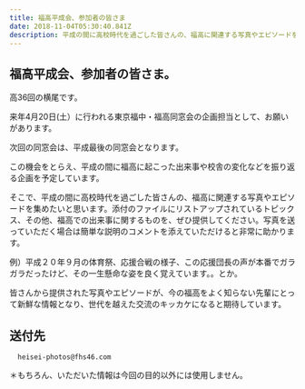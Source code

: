 ```yaml
---
title: 福高平成会、参加者の皆さま
date: 2018-11-04T05:30:40.841Z
description: 平成の間に高校時代を過ごした皆さんの、福高に関連する写真やエピソードを集めたい
---
```

## 福高平成会、参加者の皆さま。

高36回の横尾です。

来年4月20日(土）に行われる東京福中・福高同窓会の企画担当として、お願いがあります。

次回の同窓会は、平成最後の同窓会となります。

この機会をとらえ、平成の間に福高に起こった出来事や校舎の変化などを振り返る企画を予定しています。

そこで、平成の間に高校時代を過ごした皆さんの、福高に関連する写真やエピソードを集めたいと思います。添付のファイルにリストアップされているトピックス、その他、福高での出来事に関するものを、ぜひ提供してください。写真を送っていただく場合は簡単な説明のコメントを添えていただけると非常に助かります。

例）平成２０年９月の体育祭、応援合戦の様子、この応援団長の声が本番でガラガラだったけど、その一生懸命な姿を良く覚えています。。とか。

皆さんから提供された写真やエピソードが、今の福高をよく知らない先輩にとって新鮮な情報となり、世代を越えた交流のキッカケになると期待しています。

## 

## 送付先

`  heisei-photos@fhs46.com`

＊もちろん、いただいた情報は今回の目的以外には使用しません。
